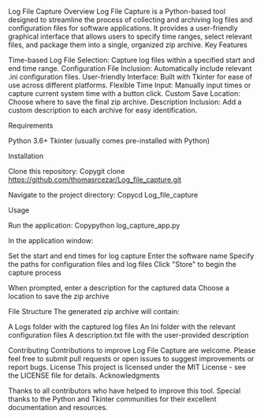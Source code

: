 Log File Capture
Overview
Log File Capture is a Python-based tool designed to streamline the process of collecting and archiving log files and configuration files for software applications. It provides a user-friendly graphical interface that allows users to specify time ranges, select relevant files, and package them into a single, organized zip archive.
Key Features

Time-based Log File Selection: Capture log files within a specified start and end time range.
Configuration File Inclusion: Automatically include relevant .ini configuration files.
User-friendly Interface: Built with Tkinter for ease of use across different platforms.
Flexible Time Input: Manually input times or capture current system time with a button click.
Custom Save Location: Choose where to save the final zip archive.
Description Inclusion: Add a custom description to each archive for easy identification.

Requirements

Python 3.6+
Tkinter (usually comes pre-installed with Python)

Installation

Clone this repository:
Copygit clone https://github.com/thomasrcezar/Log_file_capture.git

Navigate to the project directory:
Copycd Log_file_capture


Usage

Run the application:
Copypython log_capture_app.py

In the application window:

Set the start and end times for log capture
Enter the software name
Specify the paths for configuration files and log files
Click "Store" to begin the capture process


When prompted, enter a description for the captured data
Choose a location to save the zip archive

File Structure
The generated zip archive will contain:

A Logs folder with the captured log files
An Ini folder with the relevant configuration files
A description.txt file with the user-provided description

Contributing
Contributions to improve Log File Capture are welcome. Please feel free to submit pull requests or open issues to suggest improvements or report bugs.
License
This project is licensed under the MIT License - see the LICENSE file for details.
Acknowledgments

Thanks to all contributors who have helped to improve this tool.
Special thanks to the Python and Tkinter communities for their excellent documentation and resources.